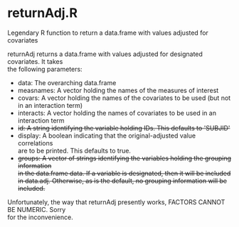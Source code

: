 # returnAdj.R
Legendary R function to return a data.frame with values adjusted for covariates

returnAdj returns a data.frame with values adjusted for designated covariates. It takes                                                                               
the following parameters:                                                         
- data: The overarching data.frame                                                
- measnames: A vector holding the names of the measures of interest               
- covars: A vector holding the names of the covariates to be used (but not in an interaction term)                                                                    
- interacts: A vector holding the names of covariates to be used in an interaction term                                                                               
- ~~id: A string identifying the variable holding IDs. This defaults to 'SUBJID'~~    
- display: A boolean indicating that the original-adjusted value correlations     
      are to be printed. This defaults to true.                                   
- ~~groups: A vector of strings identifying the variables holding the grouping information                                                                              
       in the data.frame data. If a variable is designated, then it will be included                                                                                   
       in data.adj. Otherwise, as is the default, no grouping information will be  
       included.~~                                                                  
                                                                                  
                                                                                  
 Unfortunately, the way that returnAdj presently works, FACTORS CANNOT BE NUMERIC. Sorry                                                                               
 for the inconvenience.              
